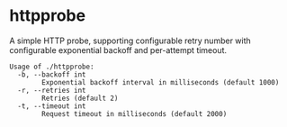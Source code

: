 # httpprobe

A simple HTTP probe, supporting configurable retry number with configurable exponential backoff and per-attempt timeout.

```
Usage of ./httpprobe:
  -b, --backoff int
    	Exponential backoff interval in milliseconds (default 1000)
  -r, --retries int
    	Retries (default 2)
  -t, --timeout int
    	Request timeout in milliseconds (default 2000)
```
